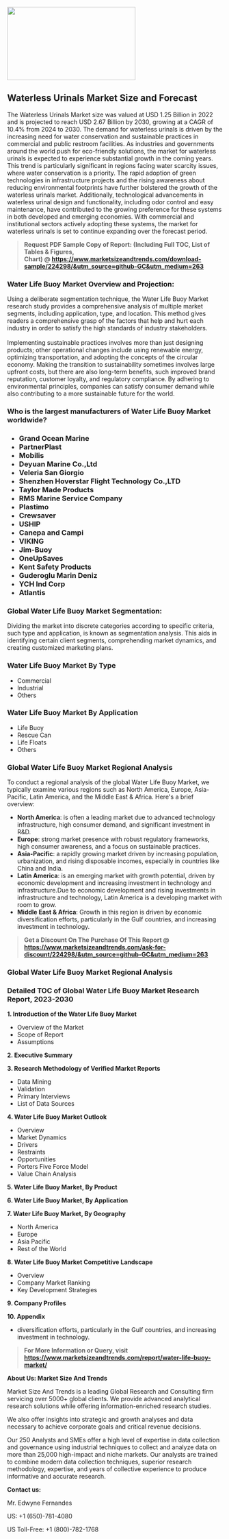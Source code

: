 <p><img class="alignnone size-medium wp-image-20088" src="https://ffe5etoiles.com/wp-content/uploads/2024/12/MST1-300x171.png" alt="" width="300" height="171" /></p><h2>Waterless Urinals Market Size and Forecast</h2><p>The Waterless Urinals Market size was valued at USD 1.25 Billion in 2022 and is projected to reach USD 2.67 Billion by 2030, growing at a CAGR of 10.4% from 2024 to 2030. The demand for waterless urinals is driven by the increasing need for water conservation and sustainable practices in commercial and public restroom facilities. As industries and governments around the world push for eco-friendly solutions, the market for waterless urinals is expected to experience substantial growth in the coming years. This trend is particularly significant in regions facing water scarcity issues, where water conservation is a priority. The rapid adoption of green technologies in infrastructure projects and the rising awareness about reducing environmental footprints have further bolstered the growth of the waterless urinals market. Additionally, technological advancements in waterless urinal design and functionality, including odor control and easy maintenance, have contributed to the growing preference for these systems in both developed and emerging economies. With commercial and institutional sectors actively adopting these systems, the market for waterless urinals is set to continue expanding over the forecast period.</p></p><blockquote id="" class=""><strong>Request PDF Sample Copy of Report: (Including Full TOC, List of Tables &amp; Figures, Chart)&nbsp;@&nbsp;<strong><a href="https://www.marketsizeandtrends.com/download-sample/224298/&utm_source=github-GC&utm_medium=263" target="_blank">https://www.marketsizeandtrends.com/download-sample/224298/&utm_source=github-GC&utm_medium=263</a></strong></strong></blockquote><h3 id="" class="">Water Life Buoy Market&nbsp;Overview and Projection:</h3><p id="" class="">Using a deliberate segmentation technique, the Water Life Buoy Market research study provides a comprehensive analysis of multiple market segments, including application, type, and location. This method gives readers a comprehensive grasp of the factors that help and hurt each industry in order to satisfy the high standards of industry stakeholders. <br /> <br />Implementing sustainable practices involves more than just designing products; other operational changes include using renewable energy, optimizing transportation, and adopting the concepts of the circular economy. Making the transition to sustainability sometimes involves large upfront costs, but there are also long-term benefits, such improved brand reputation, customer loyalty, and regulatory compliance. By adhering to environmental principles, companies can satisfy consumer demand while also contributing to a more sustainable future for the world.</p><h3 id="" class="">Who is the largest manufacturers of&nbsp;Water Life Buoy Market worldwide?</h3><h3 class=""><p><ul><li>Grand Ocean Marine </li><li> PartnerPlast </li><li> Mobilis </li><li> Deyuan Marine Co.,Ltd </li><li> Veleria San Giorgio </li><li> Shenzhen Hoverstar Flight Technology Co.,LTD </li><li> Taylor Made Products </li><li> RMS Marine Service Company </li><li> Plastimo </li><li> Crewsaver </li><li> USHIP </li><li> Canepa and Campi </li><li> VIKING </li><li> Jim-Buoy </li><li> OneUpSaves </li><li> Kent Safety Products </li><li> Guderoglu Marin Deniz </li><li> YCH Ind Corp </li><li> Atlantis</li></ul></p></h3><h3 id="" class="">Global&nbsp;Water Life Buoy Market Segmentation:</h3><p id="" class="">Dividing the market into discrete categories according to specific criteria, such type and application, is known as segmentation analysis. This aids in identifying certain client segments, comprehending market dynamics, and creating customized marketing plans.</p><h3 id="" class="">Water Life Buoy Market&nbsp;By Type</h3><p><p><ul><li>Commercial</li><li> Industrial</li><li> Others</p></li></ul></p></p><h3 id="" class="">Water Life Buoy Market&nbsp;By Application</h3><p class=""><p><ul><li>Life Buoy</li><li> Rescue Can</li><li> Life Floats</li><li> Others</li></ul></p></p><h3 id="" class="">Global Water Life Buoy Market Regional Analysis</h3><p id="" class="">To conduct a regional analysis of the global Water Life Buoy Market, we typically examine various regions such as North America, Europe, Asia-Pacific, Latin America, and the Middle East &amp; Africa. Here's a brief overview:</p><ul><li><strong>North America</strong>: is often a leading market due to advanced technology infrastructure, high consumer demand, and significant investment in R&amp;D.</li><li><strong>Europe</strong>: strong market presence with robust regulatory frameworks, high consumer awareness, and a focus on sustainable practices.</li><li><strong>Asia-Pacific</strong>: a rapidly growing market driven by increasing population, urbanization, and rising disposable incomes, especially in countries like China and India.</li><li><strong>Latin America</strong>: is an emerging market with growth potential, driven by economic development and increasing investment in technology and infrastructure.Due to economic development and rising investments in infrastructure and technology, Latin America is a developing market with room to grow.</li><li><strong>Middle East &amp; Africa</strong>: Growth in this region is driven by economic diversification efforts, particularly in the Gulf countries, and increasing investment in technology.</li></ul><blockquote id="" class=""><strong>Get a Discount On The Purchase Of This Report @ <strong><a href="https://www.marketsizeandtrends.com/ask-for-discount/224298/&utm_source=github-GC&utm_medium=263" target="_blank">https://www.marketsizeandtrends.com/ask-for-discount/224298/&utm_source=github-GC&utm_medium=263</a></strong></strong></blockquote><h3 id="" class="">Global Water Life Buoy Market Regional Analysis</h3><h3 id="" class="">Detailed TOC of Global Water Life Buoy Market Research Report, 2023-2030</h3><p id="" class=""><strong>1. Introduction of the Water Life Buoy Market</strong></p><ul><li>Overview of the Market</li><li>Scope of Report</li><li>Assumptions</li></ul><p id="" class=""><strong>2. Executive Summary</strong></p><p id="" class=""><strong>3. Research Methodology of Verified Market Reports</strong></p><ul><li>Data Mining</li><li>Validation</li><li>Primary Interviews</li><li>List of Data Sources</li></ul><p id="" class=""><strong>4. Water Life Buoy Market Outlook</strong></p><ul><li>Overview</li><li>Market Dynamics</li><li>Drivers</li><li>Restraints</li><li>Opportunities</li><li>Porters Five Force Model</li><li>Value Chain Analysis</li></ul><p id="" class=""><strong>5. Water Life Buoy Market, By Product</strong></p><p id="" class=""><strong>6. Water Life Buoy Market, By Application</strong></p><p id="" class=""><strong>7. Water Life Buoy Market, By Geography</strong></p><ul><li>North America</li><li>Europe</li><li>Asia Pacific</li><li>Rest of the World</li></ul><p id="" class=""><strong>8. Water Life Buoy Market Competitive Landscape</strong></p><ul><li>Overview</li><li>Company Market Ranking</li><li>Key Development Strategies</li></ul><p id="" class=""><strong>9. Company Profiles</strong></p><p id="" class=""><strong>10. Appendix</strong></p><ul><li>diversification efforts, particularly in the Gulf countries, and increasing investment in technology.</li></ul><blockquote id="" class=""><strong>For More Information or Query, visit <strong><strong><a href="https://www.marketsizeandtrends.com/report/water-life-buoy-market/" target="_blank">https://www.marketsizeandtrends.com/report/water-life-buoy-market/</a></strong></strong></strong></blockquote><p id="" class=""><strong>About Us: Market Size And Trends</strong></p><p id="" class="">Market Size And Trends is a leading Global Research and Consulting firm servicing over 5000+ global clients. We provide advanced analytical research solutions while offering information-enriched research studies.</p><p id="" class="">We also offer insights into strategic and growth analyses and data necessary to achieve corporate goals and critical revenue decisions.</p><p id="" class="">Our 250 Analysts and SMEs offer a high level of expertise in data collection and governance using industrial techniques to collect and analyze data on more than 25,000 high-impact and niche markets. Our analysts are trained to combine modern data collection techniques, superior research methodology, expertise, and years of collective experience to produce informative and accurate research.</p><p id="" class=""><strong>Contact us:</strong></p><p id="" class="">Mr. Edwyne Fernandes</p><p id="" class="">US: +1 (650)-781-4080</p><p id="" class="">US Toll-Free: +1 (800)-782-1768</p>
